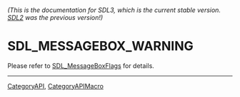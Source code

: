 ###### (This is the documentation for SDL3, which is the current stable version. [SDL2](https://wiki.libsdl.org/SDL2/) was the previous version!)
# SDL_MESSAGEBOX_WARNING

Please refer to [SDL_MessageBoxFlags](SDL_MessageBoxFlags) for details.

----
[CategoryAPI](CategoryAPI), [CategoryAPIMacro](CategoryAPIMacro)


